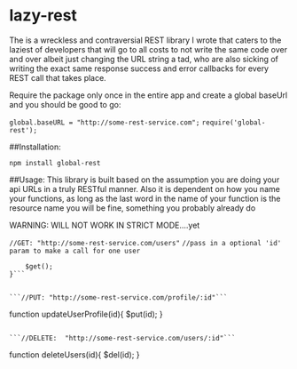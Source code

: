 # lazy-rest
The is a wreckless and contraversial REST library I wrote that caters to the laziest of developers that will go to all costs to not write the same code over and over albeit just changing the URL string a tad, who are also sicking of writing the exact same response success and error callbacks for every REST call that takes place.

Require the package only once in the entire app and create a global baseUrl and you should be good to go:

`global.baseURL = "http://some-rest-service.com";`
`require('global-rest');`


##Installation:

`npm install global-rest`


##Usage: This library is built based on the assumption you are doing your api URLs in a truly RESTful manner. Also it is dependent on how you name your functions, as long as the last word in the name of your function is the resource name you will be fine, something you probably already do

WARNING: WILL NOT WORK IN STRICT MODE....yet

```//GET: "http://some-rest-service.com/users"```
```//pass in a optional 'id' param to make a call for one user```
```function getUsers(){
	$get();
}```


```//PUT: "http://some-rest-service.com/profile/:id"```
```
function updateUserProfile(id){
	$put(id);
}
```

```//DELETE:  "http://some-rest-service.com/users/:id"```
```
function deleteUsers(id){
	$del(id);
}
```



